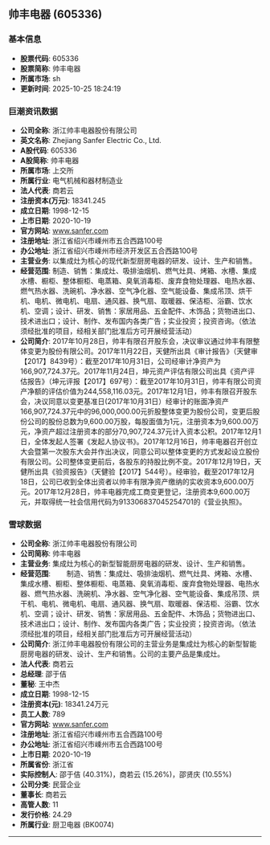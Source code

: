 ## 帅丰电器 (605336)

### 基本信息

- **股票代码**: 605336
- **股票简称**: 帅丰电器
- **所属市场**: sh
- **更新时间**: 2025-10-25 18:24:19

### 巨潮资讯数据

- **公司全称**: 浙江帅丰电器股份有限公司
- **英文名称**: Zhejiang Sanfer Electric Co., Ltd.
- **A股代码**: 605336
- **A股简称**: 帅丰电器
- **所属市场**: 上交所
- **所属行业**: 电气机械和器材制造业
- **法人代表**: 商若云
- **注册资本(万元)**: 18341.245
- **成立日期**: 1998-12-15
- **上市日期**: 2020-10-19
- **官方网站**: www.sanfer.com
- **注册地址**: 浙江省绍兴市嵊州市五合西路100号
- **办公地址**: 浙江省绍兴市嵊州市经济开发区五合西路100号
- **主营业务**: 以集成灶为核心的现代新型厨房电器的研发、设计、生产和销售。
- **经营范围**: 制造、销售：集成灶、吸排油烟机、燃气灶具、烤箱、水槽、集成水槽、橱柜、整体橱柜、电蒸箱、臭氧消毒柜、废弃食物处理器、电热水器、燃气热水器、洗碗机、净水器、空气净化器、空气能设备、集成吊顶、烘干机、电机、微电机、电扇、通风器、换气扇、取暖器、保洁柜、浴霸、饮水机、空调；设计、研发、销售：家居用品、五金配件、木饰品；货物进出口、技术进出口；设计、制作、发布国内各类广告；实业投资；投资咨询。（依法须经批准的项目，经相关部门批准后方可开展经营活动）
- **公司简介**: 2017年10月28日，帅丰有限召开股东会，决议审议通过帅丰有限整体变更为股份有限公司。2017年11月22日，天健所出具《审计报告》（天健审【2017】8439号）：截至2017年10月31日，公司经审计净资产为166,907,724.37元。2017年11月24日，坤元资产评估有限公司出具《资产评估报告》（坤元评报【2017】697号）：截至2017年10月31日，帅丰有限公司资产净额的评估价值为244,558,116.03元。2017年12月1日，帅丰有限召开股东会，决议同意以变更基准日(2017年10月31日）经审计的账面净资产166,907,724.37元中的96,000,000.00元折股整体变更为股份公司，变更后股份公司的股份总数为9,600.00万股，每股面值为1元，注册资本为9,600.00万元，净资产超过注册资本的部分70,907,724.37元计入资本公积。2017年12月1日，全体发起人签署《发起人协议书》。2017年12月16日，帅丰电器召开创立大会暨第一次股东大会并作出决议，同意公司以整体变更的方式发起设立股份有限公司。公司整体变更前后，各股东的持股比例不变。2017年12月19日，天健所出具《验资报告》（天健验【2017】544号）。经审验，截至2017年12月18日，公司已收到全体出资者以帅丰有限净资产缴纳的实收资本9,600.00万元。2017年12月28日，帅丰电器完成工商变更登记，注册资本9,600.00万元，并取得统一社会信用代码为913306837045254701的《营业执照》。

### 雪球数据

- **公司全称**: 浙江帅丰电器股份有限公司
- **公司简称**: 帅丰电器
- **主营业务**: 集成灶为核心的新型智能厨房电器的研发、设计、生产和销售。
- **经营范围**: 　　制造、销售：集成灶、吸排油烟机、燃气灶具、烤箱、水槽、集成水槽、橱柜、整体橱柜、电蒸箱、臭氧消毒柜、废弃食物处理器、电热水器、燃气热水器、洗碗机、净水器、空气净化器、空气能设备、集成吊顶、烘干机、电机、微电机、电扇、通风器、换气扇、取暖器、保洁柜、浴霸、饮水机、空调；设计、研发、销售：家居用品、五金配件、木饰品；货物进出口、技术进出口；设计、制作、发布国内各类广告；实业投资；投资咨询。（依法须经批准的项目，经相关部门批准后方可开展经营活动）
- **公司简介**: 浙江帅丰电器股份有限公司的主营业务是集成灶为核心的新型智能厨房电器的研发、设计、生产和销售。公司的主要产品是集成灶。
- **法人代表**: 商若云
- **总经理**: 邵于佶
- **董秘**: 王中杰
- **成立日期**: 1998-12-15
- **注册资本(元)**: 18341.24万元
- **员工人数**: 789
- **官方网站**: www.sanfer.com
- **注册地址**: 浙江省绍兴市嵊州市五合西路100号
- **办公地址**: 浙江省绍兴市嵊州市五合西路100号
- **上市日期**: 2020-10-19
- **所属省份**: 浙江省
- **实际控制人**: 邵于佶 (40.31%)，商若云 (15.26%)，邵贤庆 (10.55%)
- **公司分类**: 民营企业
- **董事长**: 商若云
- **高管人数**: 11
- **发行价格**: 24.29
- **所属行业**: 厨卫电器 (BK0074)

---